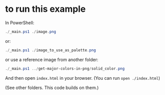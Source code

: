 # to run this example

In PowerShell:

```powershell
./_main.ps1 ./image.png
```

or:

```powershell
./_main.ps1 ./image_to_use_as_palette.png
```

or use a reference image from another folder:

```powershell
./_main.ps1 ../get-major-colors-in-png/solid_color.png
```

And then open `index.html` in your browser. (You can run `open ./index.html`)

(See other folders. This code builds on them.)
